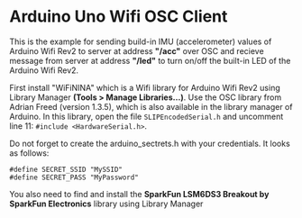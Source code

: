 # Arduino Uno Wifi OSC Client
This is the example for sending build-in IMU (accelerometer) values of Arduino Wifi Rev2 to server at address <b>"/acc"</b> over OSC and recieve message from server at address <b>"/led"</b> to turn on/off the built-in LED of the Arduino Wifi Rev2.


First install "WiFiNINA" which is a Wifi library for Arduino Wifi Rev2 using Library Manager <b>(Tools > Manage Libraries…)</b>. Use the OSC library from Adrian Freed (version 1.3.5), which is also available in the library manager of Arduino. 
In this library, open the file `SLIPEncodedSerial.h` and uncomment line 11: `#include <HardwareSerial.h>`.

Do not forget to create the arduino_sectrets.h with your credentials. It looks as follows:

```
#define SECRET_SSID "MySSID"
#define SECRET_PASS "MyPassword"
``` 

You also need to find and install the <b>SparkFun LSM6DS3 Breakout by SparkFun Electronics</b> library using Library Manager

